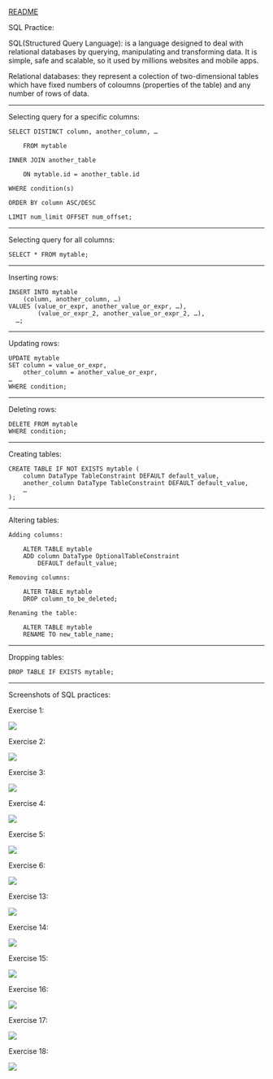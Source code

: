 [README](README.md)

SQL Practice:

SQL(Structured Query Language): is a language designed to deal with relational databases by querying, manipulating and transforming data. It is simple, safe and scalable, so it used by millions websites and mobile apps.

Relational databases: they represent a colection of two-dimensional tables which have fixed numbers of coloumns (properties of the table) and any number of rows of data.

***
Selecting query for a specific columns:

    SELECT DISTINCT column, another_column, …

        FROM mytable

    INNER JOIN another_table 

        ON mytable.id = another_table.id

    WHERE condition(s)

    ORDER BY column ASC/DESC

    LIMIT num_limit OFFSET num_offset; 
***

Selecting query for all columns:

    SELECT * FROM mytable;

***

Inserting rows:

    INSERT INTO mytable
        (column, another_column, …)
    VALUES (value_or_expr, another_value_or_expr, …),
            (value_or_expr_2, another_value_or_expr_2, …),
      …;
      
***

Updating rows:

    UPDATE mytable
    SET column = value_or_expr, 
        other_column = another_value_or_expr, 
    …
    WHERE condition;

***

Deleting rows:

    DELETE FROM mytable
    WHERE condition;

***

Creating tables:

    CREATE TABLE IF NOT EXISTS mytable (
        column DataType TableConstraint DEFAULT default_value,
        another_column DataType TableConstraint DEFAULT default_value,
        …
    );

***

Altering tables:

    Adding columns:

        ALTER TABLE mytable
        ADD column DataType OptionalTableConstraint 
            DEFAULT default_value;

    Removing columns:

        ALTER TABLE mytable
        DROP column_to_be_deleted;
    
    Renaming the table:

        ALTER TABLE mytable
        RENAME TO new_table_name;

***

Dropping tables:

    DROP TABLE IF EXISTS mytable;

***


Screenshots of SQL practices:

Exercise 1:

![](./SQL_screenshots/Screenshot_1.png)

Exercise 2:

![](./SQL_screenshots/Screenshot_2.png)

Exercise 3:

![](./SQL_screenshots/Screenshot_3.png)

Exercise 4:

![](./SQL_screenshots/Screenshot_4.png)

Exercise 5:

![](./SQL_screenshots/Screenshot_5.png)

Exercise 6:

![](./SQL_screenshots/Screenshot_6.png)

Exercise 13:

![](./SQL_screenshots/Screenshot_7.png)

Exercise 14:

![](./SQL_screenshots/Screenshot_8.png)

Exercise 15:

![](./SQL_screenshots/Screenshot_9.png)

Exercise 16:

![](./SQL_screenshots/Screenshot_10.png)

Exercise 17:

![](./SQL_screenshots/Screenshot_11.png)

Exercise 18:

![](./SQL_screenshots/Screenshot_12.png)

